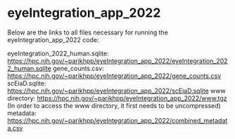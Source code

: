 # eyeIntegration_app_2022

Below are the links to all files necessary for running the eyeIntegration_app_2022 code:

eyeIntegration_2022_human.sqlite: https://hpc.nih.gov/~parikhpp/eyeIntegration_app_2022/eyeIntegration_2022_human.sqlite
gene_counts.csv: https://hpc.nih.gov/~parikhpp/eyeIntegration_app_2022/gene_counts.csv
scEiaD.sqlite: https://hpc.nih.gov/~parikhpp/eyeIntegration_app_2022/scEiaD.sqlite
www directory: https://hpc.nih.gov/~parikhpp/eyeIntegration_app_2022/www.tgz (In order to access the www directory, it first needs to be uncompressed)
metadata: https://hpc.nih.gov/~parikhpp/eyeIntegration_app_2022/combined_metadata.csv
